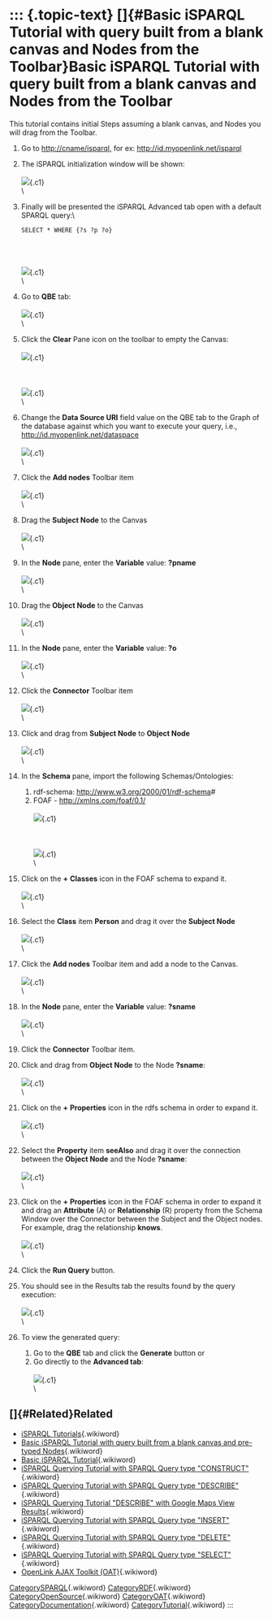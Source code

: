::: {.topic-text}
[]{#Basic iSPARQL Tutorial with query built from a blank canvas and Nodes from the Toolbar}Basic iSPARQL Tutorial with query built from a blank canvas and Nodes from the Toolbar
=================================================================================================================================================================================

This tutorial contains initial Steps assuming a blank canvas, and Nodes
you will drag from the Toolbar.

1.  Go to <http://cname/isparql,> for ex:
    <http://id.myopenlink.net/isparql>
2.  The iSPARQL initialization window will be shown:\
    \
    ![](InteractiveSparqlQueryBuilderBasicTutorial2/isparqlload.png){.c1}\
    \
3.  Finally will be presented the iSPARQL Advanced tab open with a
    default SPARQL query:\

        SELECT * WHERE {?s ?p ?o}

    \
    \
    \
    ![](InteractiveSparqlQueryBuilderBasicTutorial2/isparql1.png){.c1}\
    \

4.  Go to **QBE** tab:\
    \
    ![](InteractiveSparqlQueryBuilderBasicTutorial2/isparql2.png){.c1}\
    \
5.  Click the **Clear** Pane icon on the toolbar to empty the Canvas:\
    \
    ![](InteractiveSparqlQueryBuilderBasicTutorial2/isparql3.png){.c1}\
    \
    \
    \
    ![](InteractiveSparqlQueryBuilderBasicTutorial2/isparql4.png){.c1}\
    \
6.  Change the **Data Source URI** field value on the QBE tab to the
    Graph of the database against which you want to execute your query,
    i.e., <http://id.myopenlink.net/dataspace>\
    \
    ![](InteractiveSparqlQueryBuilderBasicTutorial2/isparql5.png){.c1}\
    \
7.  Click the **Add nodes** Toolbar item\
    \
    ![](InteractiveSparqlQueryBuilderBasicTutorial2/isparql18.png){.c1}\
    \
8.  Drag the **Subject Node** to the Canvas\
    \
    ![](InteractiveSparqlQueryBuilderBasicTutorial2/isparql19.png){.c1}\
    \
9.  In the **Node** pane, enter the **Variable** value: **?pname**\
    \
    ![](InteractiveSparqlQueryBuilderBasicTutorial2/isparql20.png){.c1}\
    \
10. Drag the **Object Node** to the Canvas\
    \
    ![](InteractiveSparqlQueryBuilderBasicTutorial2/isparql21.png){.c1}\
    \
11. In the **Node** pane, enter the **Variable** value: **?o**\
    \
    ![](InteractiveSparqlQueryBuilderBasicTutorial2/isparql22.png){.c1}\
    \
12. Click the **Connector** Toolbar item\
    \
    ![](InteractiveSparqlQueryBuilderBasicTutorial2/isparql23.png){.c1}\
    \
13. Click and drag from **Subject Node** to **Object Node**\
    \
    ![](InteractiveSparqlQueryBuilderBasicTutorial2/isparql24.png){.c1}\
    \
14. In the **Schema** pane, import the following Schemas/Ontologies:
    1.  rdf-schema: <http://www.w3.org/2000/01/rdf-schema>\#
    2.  FOAF - <http://xmlns.com/foaf/0.1/>\
        \
        ![](InteractiveSparqlQueryBuilderBasicTutorial2/isparql25.png){.c1}\
        \
        \
        \
        ![](InteractiveSparqlQueryBuilderBasicTutorial2/isparql26.png){.c1}\
        \
15. Click on the **+** **Classes** icon in the FOAF schema to expand
    it.\
    \
    ![](InteractiveSparqlQueryBuilderBasicTutorial2/isparql27.png){.c1}\
    \
16. Select the **Class** item **Person** and drag it over the **Subject
    Node**\
    \
    ![](InteractiveSparqlQueryBuilderBasicTutorial2/isparql28.png){.c1}\
    \
17. Click the **Add nodes** Toolbar item and add a node to the Canvas.\
    \
    ![](InteractiveSparqlQueryBuilderBasicTutorial2/isparql29.png){.c1}\
    \
18. In the **Node** pane, enter the **Variable** value: **?sname**\
    \
    ![](InteractiveSparqlQueryBuilderBasicTutorial2/isparql30.png){.c1}\
    \
19. Click the **Connector** Toolbar item.
20. Click and drag from **Object Node** to the Node **?sname**:\
    \
    ![](InteractiveSparqlQueryBuilderBasicTutorial2/isparql31.png){.c1}\
    \
21. Click on the **+** **Properties** icon in the rdfs schema in order
    to expand it.\
    \
    ![](InteractiveSparqlQueryBuilderBasicTutorial2/isparql32.png){.c1}\
    \
22. Select the **Property** item **seeAlso** and drag it over the
    connection between the **Object Node** and the Node **?sname**:\
    \
    ![](InteractiveSparqlQueryBuilderBasicTutorial2/isparql33.png){.c1}\
    \
23. Click on the **+** **Properties** icon in the FOAF schema in order
    to expand it and drag an **Attribute** (A) or **Relationship** (R)
    property from the Schema Window over the Connector between the
    Subject and the Object nodes. For example, drag the relationship
    **knows**.\
    \
    ![](InteractiveSparqlQueryBuilderBasicTutorial2/isparql34.png){.c1}\
    \
24. Click the **Run Query** button.
25. You should see in the Results tab the results found by the query
    execution:\
    \
    ![](InteractiveSparqlQueryBuilderBasicTutorial2/isparql35.png){.c1}\
    \
26. To view the generated query:
    1.  Go to the **QBE** tab and click the **Generate** button or
    2.  Go directly to the **Advanced tab**:\
        \
        ![](InteractiveSparqlQueryBuilderBasicTutorial2/isparql36.png){.c1}\
        \

[]{#Related}Related
-------------------

-   [iSPARQL
    Tutorials](http://wikis.openlinksw.com:80/dataspace/owiki/wiki/OATWikiWeb/InteractiveSparqlQueryBuilderTutorials){.wikiword}
-   [Basic iSPARQL Tutorial with query built from a blank canvas and
    pre-typed
    Nodes](http://wikis.openlinksw.com:80/dataspace/owiki/wiki/OATWikiWeb/InteractiveSparqlQueryBuilderBasicTutorial1){.wikiword}
-   [Basic iSPARQL
    Tutorial](http://wikis.openlinksw.com:80/dataspace/owiki/wiki/OATWikiWeb/InteractiveSparqlQueryBuilderBasicTutorial){.wikiword}
-   [iSPARQL Querying Tutorial with SPARQL Query type
    \"CONSTRUCT\"](http://wikis.openlinksw.com:80/dataspace/owiki/wiki/OATWikiWeb/InteractiveSparqlQueryBuilderQueryTutorialConstruct){.wikiword}
-   [iSPARQL Querying Tutorial with SPARQL Query type
    \"DESCRIBE\"](http://wikis.openlinksw.com:80/dataspace/owiki/wiki/OATWikiWeb/InteractiveSparqlQueryBuilderQueryTutorialDescribe){.wikiword}
-   [iSPARQL Querying Tutorial \"DESCRIBE\" with Google Maps View
    Results](http://wikis.openlinksw.com:80/dataspace/owiki/wiki/OATWikiWeb/InteractiveSparqlQueryBuilderQueryTutorialDescribeGoogleMapView){.wikiword}
-   [iSPARQL Querying Tutorial with SPARQL Query type
    \"INSERT\"](http://wikis.openlinksw.com:80/dataspace/owiki/wiki/OATWikiWeb/InteractiveSparqlQueryBuilderQueryTutorialInsert){.wikiword}
-   [iSPARQL Querying Tutorial with SPARQL Query type
    \"DELETE\"](http://wikis.openlinksw.com:80/dataspace/owiki/wiki/OATWikiWeb/InteractiveSparqlQueryBuilderQueryTutorialDelete){.wikiword}
-   [iSPARQL Querying Tutorial with SPARQL Query type
    \"SELECT\"](http://wikis.openlinksw.com:80/dataspace/owiki/wiki/OATWikiWeb/InteractiveSparqlQueryBuilderQueryTutorialSlc){.wikiword}
-   [OpenLink AJAX Toolkit
    (OAT)](http://wikis.openlinksw.com:80/dataspace/owiki/wiki/OATWikiWeb/OATWikiWebIndex){.wikiword}

[CategorySPARQL](http://wikis.openlinksw.com:80/dataspace/owiki/wiki/OATWikiWeb/CategorySPARQL){.wikiword}
[CategoryRDF](http://wikis.openlinksw.com:80/dataspace/owiki/wiki/OATWikiWeb/CategoryRDF){.wikiword}
[CategoryOpenSource](http://wikis.openlinksw.com:80/dataspace/owiki/wiki/OATWikiWeb/CategoryOpenSource){.wikiword}
[CategoryOAT](http://wikis.openlinksw.com:80/dataspace/owiki/wiki/OATWikiWeb/CategoryOAT){.wikiword}
[CategoryDocumentation](http://wikis.openlinksw.com:80/dataspace/owiki/wiki/OATWikiWeb/CategoryDocumentation){.wikiword}
[CategoryTutorial](http://wikis.openlinksw.com:80/dataspace/owiki/wiki/OATWikiWeb/CategoryTutorial){.wikiword}
:::
